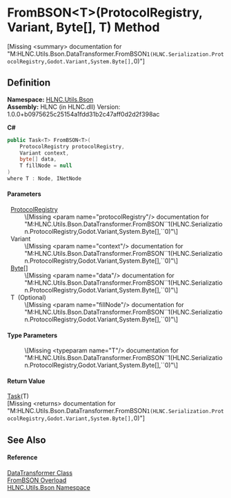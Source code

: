 # FromBSON&lt;T&gt;(ProtocolRegistry, Variant, Byte[], T) Method


\[Missing &lt;summary&gt; documentation for "M:HLNC.Utils.Bson.DataTransformer.FromBSON``1(HLNC.Serialization.ProtocolRegistry,Godot.Variant,System.Byte[],``0)"\]



## Definition
**Namespace:** <a href="N_HLNC_Utils_Bson">HLNC.Utils.Bson</a>  
**Assembly:** HLNC (in HLNC.dll) Version: 1.0.0+b0975625c25154a1fdd31b2c47aff0d2d2f398ac

**C#**
``` C#
public Task<T> FromBSON<T>(
	ProtocolRegistry protocolRegistry,
	Variant context,
	byte[] data,
	T fillNode = null
)
where T : Node, INetNode

```



#### Parameters
<dl><dt>  <a href="T_HLNC_Serialization_ProtocolRegistry">ProtocolRegistry</a></dt><dd>\[Missing &lt;param name="protocolRegistry"/&gt; documentation for "M:HLNC.Utils.Bson.DataTransformer.FromBSON``1(HLNC.Serialization.ProtocolRegistry,Godot.Variant,System.Byte[],``0)"\]</dd><dt>  Variant</dt><dd>\[Missing &lt;param name="context"/&gt; documentation for "M:HLNC.Utils.Bson.DataTransformer.FromBSON``1(HLNC.Serialization.ProtocolRegistry,Godot.Variant,System.Byte[],``0)"\]</dd><dt>  <a href="https://learn.microsoft.com/dotnet/api/system.byte" target="_blank" rel="noopener noreferrer">Byte</a>[]</dt><dd>\[Missing &lt;param name="data"/&gt; documentation for "M:HLNC.Utils.Bson.DataTransformer.FromBSON``1(HLNC.Serialization.ProtocolRegistry,Godot.Variant,System.Byte[],``0)"\]</dd><dt>  T  (Optional)</dt><dd>\[Missing &lt;param name="fillNode"/&gt; documentation for "M:HLNC.Utils.Bson.DataTransformer.FromBSON``1(HLNC.Serialization.ProtocolRegistry,Godot.Variant,System.Byte[],``0)"\]</dd></dl>

#### Type Parameters
<dl><dt /><dd>\[Missing &lt;typeparam name="T"/&gt; documentation for "M:HLNC.Utils.Bson.DataTransformer.FromBSON``1(HLNC.Serialization.ProtocolRegistry,Godot.Variant,System.Byte[],``0)"\]</dd></dl>

#### Return Value
<a href="https://learn.microsoft.com/dotnet/api/system.threading.tasks.task-1" target="_blank" rel="noopener noreferrer">Task</a>(T)  
\[Missing &lt;returns&gt; documentation for "M:HLNC.Utils.Bson.DataTransformer.FromBSON``1(HLNC.Serialization.ProtocolRegistry,Godot.Variant,System.Byte[],``0)"\]

## See Also


#### Reference
<a href="T_HLNC_Utils_Bson_DataTransformer">DataTransformer Class</a>  
<a href="Overload_HLNC_Utils_Bson_DataTransformer_FromBSON">FromBSON Overload</a>  
<a href="N_HLNC_Utils_Bson">HLNC.Utils.Bson Namespace</a>  

